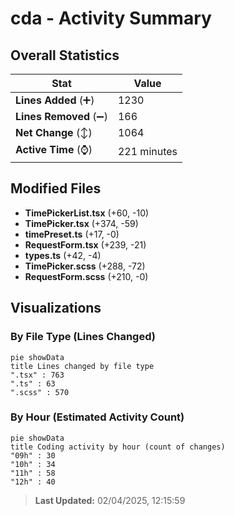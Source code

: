 # cda - Activity Summary 

## Overall Statistics

| Stat                   | Value                                                             |
| ---------------------- | ----------------------------------------------------------------- |
| **Lines Added** (➕)   | 1230                                          |
| **Lines Removed** (➖) | 166                                        |
| **Net Change** (↕)    | 1064                |
| **Active Time** (⌚)   | 221 minutes |


## Modified Files
- **TimePickerList.tsx** (+60, -10)
- **TimePicker.tsx** (+374, -59)
- **timePreset.ts** (+17, -0)
- **RequestForm.tsx** (+239, -21)
- **types.ts** (+42, -4)
- **TimePicker.scss** (+288, -72)
- **RequestForm.scss** (+210, -0)

## Visualizations

### By File Type (Lines Changed)

```mermaid
pie showData
title Lines changed by file type
".tsx" : 763
".ts" : 63
".scss" : 570
```

### By Hour (Estimated Activity Count)

```mermaid
pie showData
title Coding activity by hour (count of changes)
"09h" : 30
"10h" : 34
"11h" : 58
"12h" : 40
```


> **Last Updated:** 02/04/2025, 12:15:59